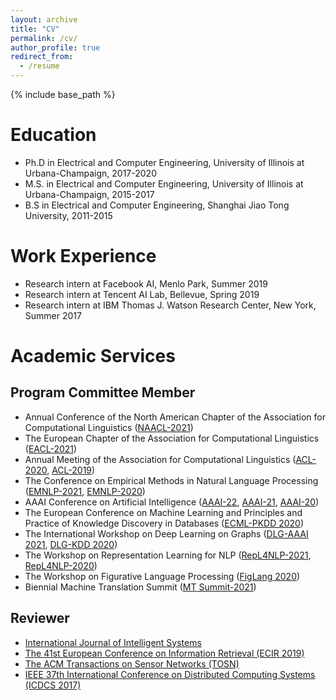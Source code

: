 ```yaml
---
layout: archive
title: "CV"
permalink: /cv/
author_profile: true
redirect_from:
  - /resume
---
```


{% include base_path %}

Education
======
* Ph.D in Electrical and Computer Engineering, University of Illinois at Urbana-Champaign, 2017-2020
* M.S. in Electrical and Computer Engineering, University of Illinois at Urbana-Champaign, 2015-2017
* B.S in Electrical and Computer Engineering, Shanghai Jiao Tong University, 2011-2015

Work Experience
======
* Research intern at Facebook AI, Menlo Park, Summer 2019
* Research intern at Tencent AI Lab, Bellevue, Spring 2019
* Research intern at IBM Thomas J. Watson Research Center, New York, Summer 2017
  
Academic Services
======
## Program Committee Member
* Annual Conference of the North American Chapter of the Association for Computational Linguistics ([NAACL-2021](https://2021.naacl.org/))
* The European Chapter of the Association for Computational Linguistics ([EACL-2021](https://2021.eacl.org/))
* Annual Meeting of the Association for Computational Linguistics ([ACL-2020](https://acl2020.org/), [ACL-2019](http://www.acl2019.org))
* The Conference on Empirical Methods in Natural Language Processing ([EMNLP-2021](https://2021.emnlp.org/), [EMNLP-2020](https://2020.emnlp.org))
* AAAI Conference on Artificial Intelligence ([AAAI-22](https://aaai.org/Conferences/AAAI-22/), [AAAI-21](https://aaai.org/Conferences/AAAI-21/), [AAAI-20](https://aaai.org/Conferences/AAAI-20/))
* The European Conference on Machine Learning and Principles and Practice of Knowledge Discovery in Databases ([ECML-PKDD 2020](https://ecmlpkdd2020.net/))
* The International Workshop on Deep Learning on Graphs ([DLG-AAAI 2021](https://deep-learning-graphs.bitbucket.io/dlg-aaai21/), [DLG-KDD 2020](https://deep-learning-graphs.bitbucket.io/dlg-kdd20/))
* The Workshop on Representation Learning for NLP ([RepL4NLP-2021](https://sites.google.com/view/repl4nlp-2021), [RepL4NLP-2020](https://sites.google.com/view/repl4nlp2020/home?authuser=0))
* The Workshop on Figurative Language Processing ([FigLang 2020](https://virtual.acl2020.org/workshop_W7.html))
* Biennial Machine Translation Summit ([MT Summit-2021](https://amtaweb.org/mt-summit2021/))


## Reviewer
* [International Journal of Intelligent Systems](https://onlinelibrary.wiley.com/journal/1098111x)
* [The 41st European Conference on Information Retrieval (ECIR 2019)](http://ecir2019.org/)
* [The ACM Transactions on Sensor Networks (TOSN)](https://dl.acm.org/journal/tosn)
* [IEEE 37th International Conference on Distributed Computing Systems (ICDCS 2017)](http://icdcs2017.gatech.edu/)
